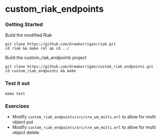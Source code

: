 custom_riak_endpoints
=====================

### Getting Started

Build the modified Riak

```
git clone https://github.com/drewkerrigan/riak.git
cd riak && make rel && cd ../
```

Build the custom_riak_endpoints project

```
git clone https://github.com/drewkerrigan/custom_riak_endpoints.git
cd custom_riak_endpoints && make
```

### Test it out

```
make test
```

### Exercises

* Modify `custom_riak_endpoints/src/cre_wm_multi.erl` to allow for multi object put
* Modify `custom_riak_endpoints/src/cre_wm_multi.erl` to allow for multi object delete